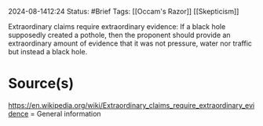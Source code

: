 2024-08-1412:24
Status: #Brief 
Tags: [[Occam's Razor]] [[Skepticism]] 

Extraordinary claims require extraordinary evidence: If a black hole supposedly created a pothole, then the proponent should provide an extraordinary amount of evidence that it was not pressure, water nor traffic but instead a black hole. 
# Source(s)
https://en.wikipedia.org/wiki/Extraordinary_claims_require_extraordinary_evidence = General information 